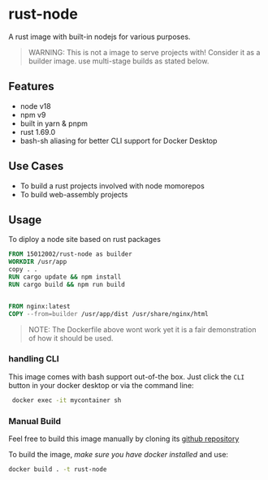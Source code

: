 # rust-node

A rust image with built-in nodejs for various purposes.

> WARNING: This is not a image to serve projects with! Consider it as a builder image. use multi-stage builds as stated below.

## Features

- node v18
- npm v9
- built in yarn & pnpm
- rust 1.69.0
- bash-sh aliasing for better CLI support for Docker Desktop

## Use Cases

- To build a rust projects involved with node momorepos
- To build web-assembly projects

## Usage

To diploy a node site based on rust packages

```Dockerfile
FROM 15012002/rust-node as builder
WORKDIR /usr/app
copy . .
RUN cargo update && npm install
RUN cargo build && npm run build


FROM nginx:latest
COPY --from=builder /usr/app/dist /usr/share/nginx/html
```

> NOTE: The Dockerfile above wont work yet it is a fair demonstration of how it should be used.

### handling CLI

This image comes with bash support out-of-the box.
Just click the `CLI` button in your docker desktop or via the command line:

```bash
 docker exec -it mycontainer sh
```

### Manual Build

Feel free to build this image manually by cloning its [github repository](https://github.com/MatanelGordon/rust-node)

To build the image, *make sure you have docker installed* and use:

```bash
docker build . -t rust-node 
```
